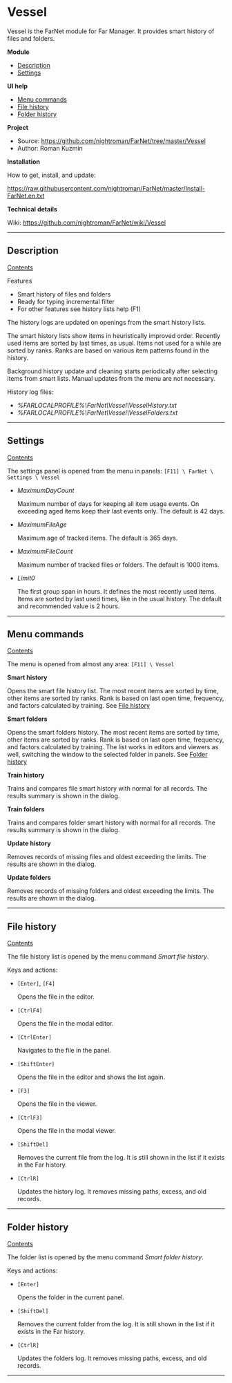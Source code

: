 [Contents]: #vessel

# Vessel

Vessel is the FarNet module for Far Manager.
It provides smart history of files and folders.

**Module**

* [Description](#description)
* [Settings](#settings)

**UI help**

* [Menu commands](#menu-commands)
* [File history](#file-history)
* [Folder history](#folder-history)

**Project**

* Source: <https://github.com/nightroman/FarNet/tree/master/Vessel>
* Author: Roman Kuzmin

**Installation**

How to get, install, and update:

<https://raw.githubusercontent.com/nightroman/FarNet/master/Install-FarNet.en.txt>

**Technical details**

Wiki: <https://github.com/nightroman/FarNet/wiki/Vessel>

*********************************************************************
## Description

[Contents]

Features

 * Smart history of files and folders
 * Ready for typing incremental filter
 * For other features see history lists help (F1)

The history logs are updated on openings from the smart history lists.

The smart history lists show items in heuristically improved order. Recently
used items are sorted by last times, as usual. Items not used for a while are
sorted by ranks. Ranks are based on various item patterns found in the history.

Background history update and cleaning starts periodically after selecting
items from smart lists. Manual updates from the menu are not necessary.

History log files:

- *%FARLOCALPROFILE%\FarNet\Vessel\VesselHistory.txt*
- *%FARLOCALPROFILE%\FarNet\Vessel\VesselFolders.txt*

*********************************************************************
## Settings

[Contents]

The settings panel is opened from the menu in panels:
`[F11] \ FarNet \ Settings \ Vessel`

- *MaximumDayCount*

    Maximum number of days for keeping all item usage events.
    On exceeding aged items keep their last events only.
    The default is 42 days.

- *MaximumFileAge*

    Maximum age of tracked items.
    The default is 365 days.

- *MaximumFileCount*

    Maximum number of tracked files or folders.
    The default is 1000 items.

- *Limit0*

    The first group span in hours. It defines the most recently used items.
    Items are sorted by last used times, like in the usual history.
    The default and recommended value is 2 hours.

*********************************************************************
## Menu commands

[Contents]

The menu is opened from almost any area: `[F11] \ Vessel`

**Smart history**

Opens the smart file history list. The most recent items are sorted by time,
other items are sorted by ranks. Rank is based on last open time, frequency,
and factors calculated by training.
See [File history](#file-history)

**Smart folders**

Opens the smart folders history. The most recent items are sorted by time,
other items are sorted by ranks. Rank is based on last open time, frequency,
and factors calculated by training. The list works in editors and viewers as
well, switching the window to the selected folder in panels.
See [Folder history](#folder-history)

**Train history**

Trains and compares file smart history with normal for all records.
The results summary is shown in the dialog.

**Train folders**

Trains and compares folder smart history with normal for all records.
The results summary is shown in the dialog.

**Update history**

Removes records of missing files and oldest exceeding the limits.
The results are shown in the dialog.

**Update folders**

Removes records of missing folders and oldest exceeding the limits.
The results are shown in the dialog.

*********************************************************************
## File history

[Contents]

The file history list is opened by the menu command *Smart file history*.

Keys and actions:

- `[Enter]`, `[F4]`

    Opens the file in the editor.

- `[CtrlF4]`

    Opens the file in the modal editor.

- `[CtrlEnter]`

    Navigates to the file in the panel.

- `[ShiftEnter]`

    Opens the file in the editor and shows the list again.

- `[F3]`

    Opens the file in the viewer.

- `[CtrlF3]`

    Opens the file in the modal viewer.

- `[ShiftDel]`

    Removes the current file from the log.
   It is still shown in the list if it exists in the Far history.

- `[CtrlR]`

    Updates the history log. It removes missing paths, excess, and old records.

*********************************************************************
## Folder history

[Contents]

The folder list is opened by the menu command *Smart folder history*.

Keys and actions:

- `[Enter]`

    Opens the folder in the current panel.

- `[ShiftDel]`

    Removes the current folder from the log.
    It is still shown in the list if it exists in the Far history.

- `[CtrlR]`

    Updates the folders log. It removes missing paths, excess, and old records.

*********************************************************************

